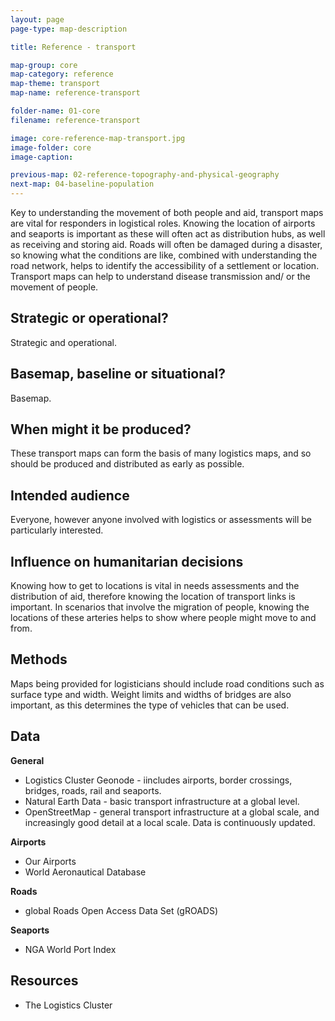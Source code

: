 ```yaml
---
layout: page
page-type: map-description

title: Reference - transport

map-group: core
map-category: reference
map-theme: transport
map-name: reference-transport

folder-name: 01-core
filename: reference-transport

image: core-reference-map-transport.jpg
image-folder: core
image-caption:  

previous-map: 02-reference-topography-and-physical-geography
next-map: 04-baseline-population
---
```


Key to understanding the movement of both people and aid, transport maps are vital for responders in logistical roles. Knowing the location of airports and seaports is important as these will often act as distribution hubs, as well as receiving and storing aid. Roads will often be damaged during a disaster, so knowing what the conditions are like, combined with understanding the road network, helps to identify the accessibility of a settlement or location. Transport maps can help to understand disease transmission and/ or the movement of people.

## Strategic or operational?

Strategic and operational.

## Basemap, baseline or situational?

Basemap.

## When might it be produced?

These transport maps can form the basis of many logistics maps, and so should be produced and distributed as early as possible.

## Intended audience

Everyone, however anyone involved with logistics or assessments will be particularly interested.

## Influence on humanitarian decisions

Knowing how to get to locations is vital in needs assessments and the distribution of aid, therefore knowing the location of transport links is important. In scenarios that involve the migration of people, knowing the locations of these arteries helps to show where people might move to and from.



## Methods

Maps being provided for logisticians should include road conditions such as surface type and width. Weight limits and widths of bridges are also important, as this determines the type of vehicles that can be used.

## Data

**General** 
* Logistics Cluster Geonode - iincludes airports, border crossings, bridges, roads, rail and seaports. 
* Natural Earth Data - basic transport infrastructure at a global level. 
* OpenStreetMap - general transport infrastructure at a global scale, and increasingly good detail at a local scale. Data is continuously updated.

**Airports**
* Our Airports 
* World Aeronautical Database

**Roads**
* global Roads Open Access Data Set \(gROADS\)

**Seaports**
* NGA World Port Index

## Resources

* The Logistics Cluster

